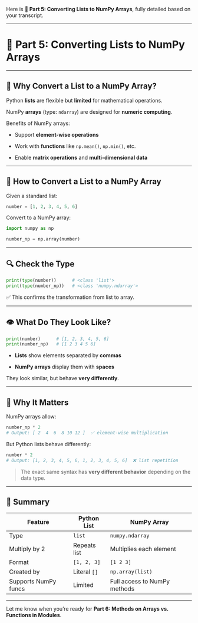 Here is **🔹 Part 5: Converting Lists to NumPy Arrays**, fully detailed based on your transcript.

---

# 🔹 Part 5: Converting Lists to NumPy Arrays

---

## 🎯 Why Convert a List to a NumPy Array?

Python **lists** are flexible but **limited** for mathematical operations.

NumPy **arrays** (type: `ndarray`) are designed for **numeric computing**.

Benefits of NumPy arrays:

- Support **element-wise operations**
    
- Work with **functions** like `np.mean()`, `np.min()`, etc.
    
- Enable **matrix operations** and **multi-dimensional data**
    

---

## 🧪 How to Convert a List to a NumPy Array

Given a standard list:

```python
number = [1, 2, 3, 4, 5, 6]
```

Convert to a NumPy array:

```python
import numpy as np

number_np = np.array(number)
```

---

## 🔍 Check the Type

```python
print(type(number))      # <class 'list'>
print(type(number_np))   # <class 'numpy.ndarray'>
```

✅ This confirms the transformation from list to array.

---

## 👁️ What Do They Look Like?

```python
print(number)      # [1, 2, 3, 4, 5, 6]
print(number_np)   # [1 2 3 4 5 6]
```

- **Lists** show elements separated by **commas**
    
- **NumPy arrays** display them with **spaces**
    

They look similar, but behave **very differently**.

---

## 📘 Why It Matters

NumPy arrays allow:

```python
number_np * 2
# Output: [ 2  4  6  8 10 12 ]  ✅ element-wise multiplication
```

But Python lists behave differently:

```python
number * 2
# Output: [1, 2, 3, 4, 5, 6, 1, 2, 3, 4, 5, 6]  ❌ list repetition
```

> The exact same syntax has **very different behavior** depending on the data type.

---

## 🧠 Summary

|Feature|Python List|NumPy Array|
|---|---|---|
|Type|`list`|`numpy.ndarray`|
|Multiply by 2|Repeats list|Multiplies each element|
|Format|`[1, 2, 3]`|`[1 2 3]`|
|Created by|Literal `[]`|`np.array(list)`|
|Supports NumPy funcs|Limited|Full access to NumPy methods|

---

Let me know when you’re ready for **Part 6: Methods on Arrays vs. Functions in Modules**.